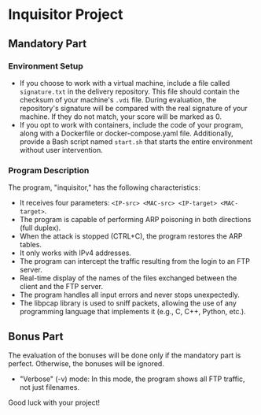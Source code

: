 <!DOCTYPE html>
<html>
<body>
  <h1>Inquisitor Project</h1>

  <h2>Mandatory Part</h2>
  <h3>Environment Setup</h3>
  <ul>
    <li>If you choose to work with a virtual machine, include a file called <code>signature.txt</code> in the delivery repository. This file should contain the checksum of your machine's <code>.vdi</code> file. During evaluation, the repository's signature will be compared with the real signature of your machine. If they do not match, your score will be marked as 0.</li>
    <li>If you opt to work with containers, include the code of your program, along with a Dockerfile or docker-compose.yaml file. Additionally, provide a Bash script named <code>start.sh</code> that starts the entire environment without user intervention.</li>
  </ul>

  <h3>Program Description</h3>
  <p>The program, "inquisitor," has the following characteristics:</p>
  <ul>
    <li>It receives four parameters: <code>&lt;IP-src&gt; &lt;MAC-src&gt; &lt;IP-target&gt; &lt;MAC-target&gt;</code>.</li>
    <li>The program is capable of performing ARP poisoning in both directions (full duplex).</li>
    <li>When the attack is stopped (CTRL+C), the program restores the ARP tables.</li>
    <li>It only works with IPv4 addresses.</li>
    <li>The program can intercept the traffic resulting from the login to an FTP server.</li>
    <li>Real-time display of the names of the files exchanged between the client and the FTP server.</li>
    <li>The program handles all input errors and never stops unexpectedly.</li>
    <li>The libpcap library is used to sniff packets, allowing the use of any programming language that implements it (e.g., C, C++, Python, etc.).</li>
  </ul>

  <h2>Bonus Part</h2>
  <p>The evaluation of the bonuses will be done only if the mandatory part is perfect. Otherwise, the bonuses will be ignored.</p>
  <ul>
    <li>"Verbose" (-v) mode: In this mode, the program shows all FTP traffic, not just filenames.</li>
  </ul>

  <p>Good luck with your project!</p>
</body>
</html>
